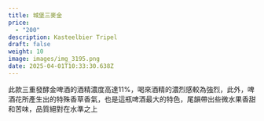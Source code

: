 ```yaml
---
title: 城堡三麥金
price:
  - "200"
description: Kasteelbier Tripel
draft: false
weight: 10
image: images/img_3195.png
date: 2025-04-01T10:33:30.638Z
---
```

此款三重發酵金啤酒的酒精濃度高達11%，喝來酒精的濃烈感較為強烈，此外，啤酒花所產生出的特殊香草香氣，也是這瓶啤酒最大的特色，尾韻帶出些微水果香甜和苦味，品質絕對在水準之上